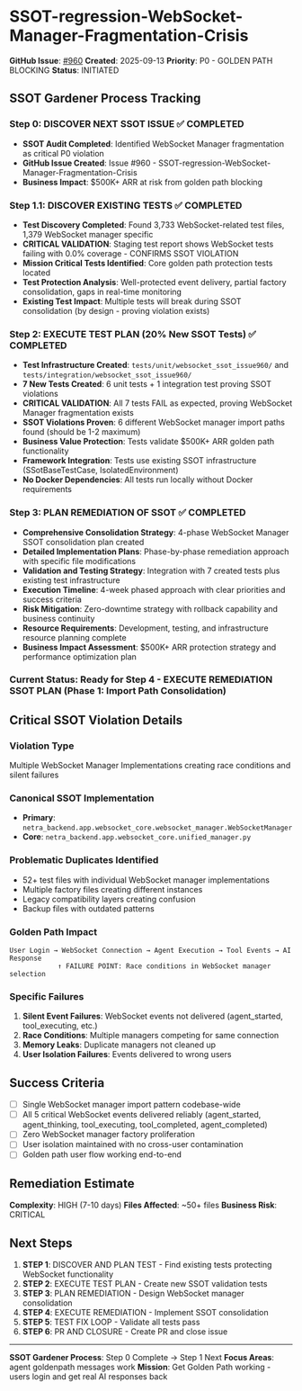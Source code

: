 # SSOT-regression-WebSocket-Manager-Fragmentation-Crisis

**GitHub Issue**: [#960](https://github.com/netra-systems/netra-apex/issues/960)
**Created**: 2025-09-13
**Priority**: P0 - GOLDEN PATH BLOCKING
**Status**: INITIATED

## SSOT Gardener Process Tracking

### Step 0: DISCOVER NEXT SSOT ISSUE ✅ COMPLETED
- **SSOT Audit Completed**: Identified WebSocket Manager fragmentation as critical P0 violation
- **GitHub Issue Created**: Issue #960 - SSOT-regression-WebSocket-Manager-Fragmentation-Crisis
- **Business Impact**: $500K+ ARR at risk from golden path blocking

### Step 1.1: DISCOVER EXISTING TESTS ✅ COMPLETED
- **Test Discovery Completed**: Found 3,733 WebSocket-related test files, 1,379 WebSocket manager specific
- **CRITICAL VALIDATION**: Staging test report shows WebSocket tests failing with 0.0% coverage - CONFIRMS SSOT VIOLATION
- **Mission Critical Tests Identified**: Core golden path protection tests located
- **Test Protection Analysis**: Well-protected event delivery, partial factory consolidation, gaps in real-time monitoring
- **Existing Test Impact**: Multiple tests will break during SSOT consolidation (by design - proving violation exists)

### Step 2: EXECUTE TEST PLAN (20% New SSOT Tests) ✅ COMPLETED
- **Test Infrastructure Created**: `tests/unit/websocket_ssot_issue960/` and `tests/integration/websocket_ssot_issue960/`
- **7 New Tests Created**: 6 unit tests + 1 integration test proving SSOT violations
- **CRITICAL VALIDATION**: All 7 tests FAIL as expected, proving WebSocket Manager fragmentation exists
- **SSOT Violations Proven**: 6 different WebSocket manager import paths found (should be 1-2 maximum)
- **Business Value Protection**: Tests validate $500K+ ARR golden path functionality
- **Framework Integration**: Tests use existing SSOT infrastructure (SSotBaseTestCase, IsolatedEnvironment)
- **No Docker Dependencies**: All tests run locally without Docker requirements

### Step 3: PLAN REMEDIATION OF SSOT ✅ COMPLETED
- **Comprehensive Consolidation Strategy**: 4-phase WebSocket Manager SSOT consolidation plan created
- **Detailed Implementation Plans**: Phase-by-phase remediation approach with specific file modifications
- **Validation and Testing Strategy**: Integration with 7 created tests plus existing test infrastructure
- **Execution Timeline**: 4-week phased approach with clear priorities and success criteria
- **Risk Mitigation**: Zero-downtime strategy with rollback capability and business continuity
- **Resource Requirements**: Development, testing, and infrastructure resource planning complete
- **Business Impact Assessment**: $500K+ ARR protection strategy and performance optimization plan

### Current Status: Ready for Step 4 - EXECUTE REMEDIATION SSOT PLAN (Phase 1: Import Path Consolidation)

## Critical SSOT Violation Details

### Violation Type
Multiple WebSocket Manager Implementations creating race conditions and silent failures

### Canonical SSOT Implementation
- **Primary**: `netra_backend.app.websocket_core.websocket_manager.WebSocketManager`
- **Core**: `netra_backend.app.websocket_core.unified_manager.py`

### Problematic Duplicates Identified
- 52+ test files with individual WebSocket manager implementations
- Multiple factory files creating different instances
- Legacy compatibility layers creating confusion
- Backup files with outdated patterns

### Golden Path Impact
```
User Login → WebSocket Connection → Agent Execution → Tool Events → AI Response
            ↑ FAILURE POINT: Race conditions in WebSocket manager selection
```

### Specific Failures
1. **Silent Event Failures**: WebSocket events not delivered (agent_started, tool_executing, etc.)
2. **Race Conditions**: Multiple managers competing for same connection
3. **Memory Leaks**: Duplicate managers not cleaned up
4. **User Isolation Failures**: Events delivered to wrong users

## Success Criteria
- [ ] Single WebSocket manager import pattern codebase-wide
- [ ] All 5 critical WebSocket events delivered reliably (agent_started, agent_thinking, tool_executing, tool_completed, agent_completed)
- [ ] Zero WebSocket manager factory proliferation
- [ ] User isolation maintained with no cross-user contamination
- [ ] Golden path user flow working end-to-end

## Remediation Estimate
**Complexity**: HIGH (7-10 days)
**Files Affected**: ~50+ files
**Business Risk**: CRITICAL

## Next Steps
1. **STEP 1**: DISCOVER AND PLAN TEST - Find existing tests protecting WebSocket functionality
2. **STEP 2**: EXECUTE TEST PLAN - Create new SSOT validation tests
3. **STEP 3**: PLAN REMEDIATION - Design WebSocket manager consolidation
4. **STEP 4**: EXECUTE REMEDIATION - Implement SSOT consolidation
5. **STEP 5**: TEST FIX LOOP - Validate all tests pass
6. **STEP 6**: PR AND CLOSURE - Create PR and close issue

---
**SSOT Gardener Process**: Step 0 Complete → Step 1 Next
**Focus Areas**: agent goldenpath messages work
**Mission**: Get Golden Path working - users login and get real AI responses back
